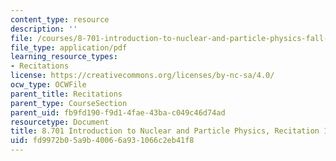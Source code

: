 ```yaml
---
content_type: resource
description: ''
file: /courses/8-701-introduction-to-nuclear-and-particle-physics-fall-2020/fd9972b05a9b40066a931066c2eb41f8_MIT8_701f20_rec10.pdf
file_type: application/pdf
learning_resource_types:
- Recitations
license: https://creativecommons.org/licenses/by-nc-sa/4.0/
ocw_type: OCWFile
parent_title: Recitations
parent_type: CourseSection
parent_uid: fb9fd190-f9d1-4fae-43ba-c049c46d74ad
resourcetype: Document
title: 8.701 Introduction to Nuclear and Particle Physics, Recitation 10
uid: fd9972b0-5a9b-4006-6a93-1066c2eb41f8
---
```

